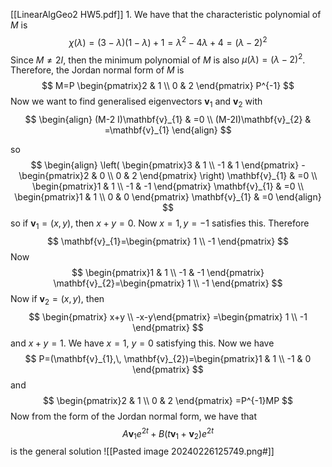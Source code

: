 [[LinearAlgGeo2 HW5.pdf]]
1. 
We have that the characteristic polynomial of $M$ is
$$
\chi(\lambda)=(3-\lambda)(1-\lambda)+1=\lambda^{2}-4\lambda+4=(\lambda-2)^{2}
$$
Since $M\neq 2I$, then the minimum polynomial of $M$ is also ${} \mu(\lambda)=(\lambda-2)^{2} {}$. Therefore, the Jordan normal form of $M {}$ is
$$
M=P \begin{pmatrix}2 & 1 \\ 0 & 2 \end{pmatrix} P^{-1}
$$
Now we want to find generalised eigenvectors $\mathbf{v}_{1} {}$ and $\mathbf{v}_{2} {}$ with
$$
\begin{align}
 (M-2 I)\mathbf{v}_{1} & =0 \\
	(M-2I)\mathbf{v}_{2} & =\mathbf{v}_{1}  
 \end{align}
$$

so
$$
\begin{align}
 \left( \begin{pmatrix}3 & 1 \\ -1 & 1 \end{pmatrix} -\begin{pmatrix}2 & 0 \\ 0 & 2 \end{pmatrix}   \right) \mathbf{v}_{1} & =0 \\
\begin{pmatrix}1 & 1 \\ -1 & -1 \end{pmatrix} \mathbf{v}_{1} & =0 \\
\begin{pmatrix}1 & 1 \\ 0 & 0 \end{pmatrix} \mathbf{v}_{1} & =0
 \end{align}
$$
so if ${} \mathbf{v}_{1}=(x,\, y) {}$, then ${} x+y=0 {}$. Now ${} x=1,\, y=-1 {}$ satisfies this. Therefore
$$
\mathbf{v}_{1}=\begin{pmatrix} 1 \\ -1 \end{pmatrix} 
$$
Now 
$$
\begin{pmatrix}1 & 1 \\ -1 & -1 \end{pmatrix} \mathbf{v}_{2}=\begin{pmatrix} 1 \\ -1 \end{pmatrix} 
$$Now if ${} \mathbf{v}_{2}=(x,\, y) {}$, then
$$
\begin{pmatrix} x+y \\  -x-y\end{pmatrix} =\begin{pmatrix} 1 \\ -1 \end{pmatrix} 
$$
and ${} x+y=1 {}$. We have ${} x=1 {}$, ${} y=0 {}$ satisfying this. Now we have 
$$
P=(\mathbf{v}_{1},\, \mathbf{v}_{2})=\begin{pmatrix}1 & 1 \\ -1 & 0 \end{pmatrix} 
$$
and
$$
\begin{pmatrix}2 & 1 \\ 0 & 2 \end{pmatrix} =P^{-1}MP
$$
Now from the form of the Jordan normal form, we have that
$$
A\mathbf{v}_{1}e^{2t}+B(t\mathbf{v}_{1}+\mathbf{v}_{2})e^{2t}
$$
is the general solution
![[Pasted image 20240226125749.png#]]

